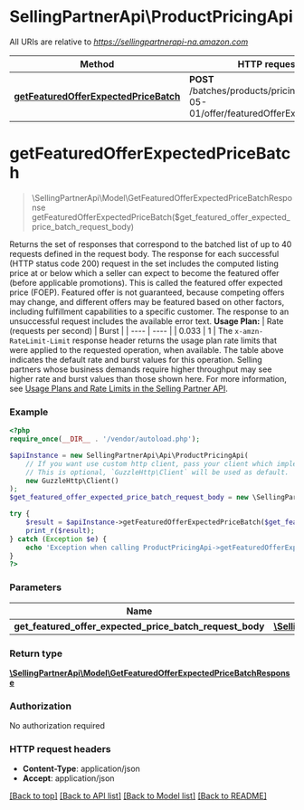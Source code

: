# SellingPartnerApi\ProductPricingApi

All URIs are relative to *https://sellingpartnerapi-na.amazon.com*

Method | HTTP request | Description
------------- | ------------- | -------------
[**getFeaturedOfferExpectedPriceBatch**](ProductPricingApi.md#getFeaturedOfferExpectedPriceBatch) | **POST** /batches/products/pricing/2022-05-01/offer/featuredOfferExpectedPrice | 


# **getFeaturedOfferExpectedPriceBatch**
> \SellingPartnerApi\Model\GetFeaturedOfferExpectedPriceBatchResponse getFeaturedOfferExpectedPriceBatch($get_featured_offer_expected_price_batch_request_body)



Returns the set of responses that correspond to the batched list of up to 40 requests defined in the request body. The response for each successful (HTTP status code 200) request in the set includes the computed listing price at or below which a seller can expect to become the featured offer (before applicable promotions). This is called the featured offer expected price (FOEP). Featured offer is not guaranteed, because competing offers may change, and different offers may be featured based on other factors, including fulfillment capabilities to a specific customer. The response to an unsuccessful request includes the available error text.  **Usage Plan:**  | Rate (requests per second) | Burst | | ---- | ---- | | 0.033 | 1 |  The `x-amzn-RateLimit-Limit` response header returns the usage plan rate limits that were applied to the requested operation, when available. The table above indicates the default rate and burst values for this operation. Selling partners whose business demands require higher throughput may see higher rate and burst values than those shown here. For more information, see [Usage Plans and Rate Limits in the Selling Partner API](doc:usage-plans-and-rate-limits-in-the-sp-api).

### Example
```php
<?php
require_once(__DIR__ . '/vendor/autoload.php');

$apiInstance = new SellingPartnerApi\Api\ProductPricingApi(
    // If you want use custom http client, pass your client which implements `GuzzleHttp\ClientInterface`.
    // This is optional, `GuzzleHttp\Client` will be used as default.
    new GuzzleHttp\Client()
);
$get_featured_offer_expected_price_batch_request_body = new \SellingPartnerApi\Model\GetFeaturedOfferExpectedPriceBatchRequest(); // \SellingPartnerApi\Model\GetFeaturedOfferExpectedPriceBatchRequest | 

try {
    $result = $apiInstance->getFeaturedOfferExpectedPriceBatch($get_featured_offer_expected_price_batch_request_body);
    print_r($result);
} catch (Exception $e) {
    echo 'Exception when calling ProductPricingApi->getFeaturedOfferExpectedPriceBatch: ', $e->getMessage(), PHP_EOL;
}
?>
```

### Parameters

Name | Type | Description  | Notes
------------- | ------------- | ------------- | -------------
 **get_featured_offer_expected_price_batch_request_body** | [**\SellingPartnerApi\Model\GetFeaturedOfferExpectedPriceBatchRequest**](../Model/GetFeaturedOfferExpectedPriceBatchRequest.md)|  |

### Return type

[**\SellingPartnerApi\Model\GetFeaturedOfferExpectedPriceBatchResponse**](../Model/GetFeaturedOfferExpectedPriceBatchResponse.md)

### Authorization

No authorization required

### HTTP request headers

 - **Content-Type**: application/json
 - **Accept**: application/json

[[Back to top]](#) [[Back to API list]](../../README.md#documentation-for-api-endpoints) [[Back to Model list]](../../README.md#documentation-for-models) [[Back to README]](../../README.md)


